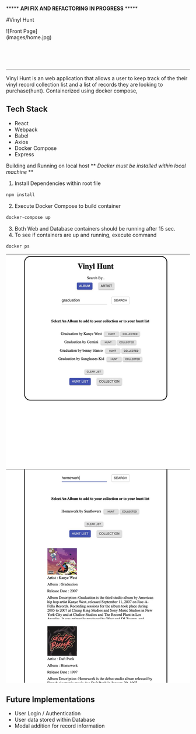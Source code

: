 ***** **API FIX AND REFACTORING IN PROGRESS** *****



#Vinyl Hunt 

<div style="width:150px; height:100px">
![Front Page](images/home.jpg)
</div>

---
Vinyl Hunt is an web application that allows a user to keep track of the their vinyl record collection list and a list of records they are looking to purchase(hunt). Containerized using docker compose,

Tech Stack
---
- React
- Webpack
- Babel
- Axios
- Docker Compose
- Express

Building and Running on local host
  ** *Docker must be installed within local machine* **
  1. Install Dependencies within root file
   ```sh
   npm install
   ```
   

  2. Execute Docker Compose to build container 
   ```sh
   docker-compose up
   ```
    
  3. Both Web and Database containers should be running after 15 sec.
  4. To see if containers are up and running, execute command 
   ```sh
   docker ps
   ```
   
![Search results](images/search.jpg)
![Saved list](images/results.jpg)


Future Implementations
---
- User Login / Authentication 
- User data stored within Database
- Modal addition for record information
